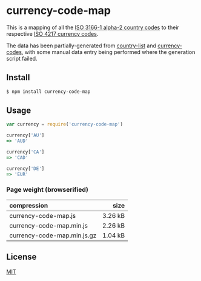 # currency-code-map

This is a mapping of all the [ISO 3166-1 alpha-2 country codes](https://en.wikipedia.org/wiki/ISO_3166-1_alpha-2#Officially_assigned_code_elements) to their respective [ISO 4217 currency codes](https://en.wikipedia.org/wiki/ISO_4217#Active_codes).

The data has been partially-generated from [country-list](https://github.com/fannarsh/country-list) and [currency-codes](https://github.com/freeall/currency-codes), with some manual data entry being performed where the generation script failed.

## Install

```sh
$ npm install currency-code-map
```

## Usage

```js
var currency = require('currency-code-map')

currency['AU']
=> 'AUD'

currency['CA']
=> 'CAD'

currency['DE']
=> 'EUR'
```

### Page weight (browserified)

| compression                 |    size |
| :-------------------------- | ------: |
| currency-code-map.js        | 3.26 kB |
| currency-code-map.min.js    | 2.26 kB |
| currency-code-map.min.js.gz | 1.04 kB |


## License

[MIT](http://opensource.org/licenses/MIT)
